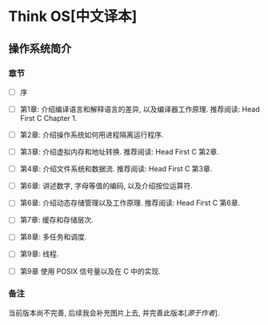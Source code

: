 Think OS[中文译本]
========
操作系统简介
-----------------------------------------


### 章节


- [ ] 序

- [ ] 第1章: 介绍编译语言和解释语言的差异, 以及编译器工作原理.
推荐阅读: Head First C Chapter 1.

- [ ] 第2章: 介绍操作系统如何用进程隔离运行程序.

- [ ] 第3章: 介绍虚拟内存和地址转换. 推荐阅读: Head First C 第2章.

- [ ] 第4章: 介绍文件系统和数据流. 推荐阅读: Head First C 第3章.

- [ ] 第6章: 讲述数字, 字母等值的编码, 以及介绍按位运算符.

- [ ] 第6章: 介绍动态存储管理以及工作原理. 推荐阅读: Head First C 第6章.

- [ ] 第7章: 缓存和存储层次.

- [ ] 第8章: 多任务和调度.

- [ ] 第9章: 线程.

- [ ] 第9章 使用 POSIX 信号量以及在 C 中的实现.

### 备注

当前版本尚不完善, 后续我会补充图片上去, 并完善此版本[*源于作者*].

